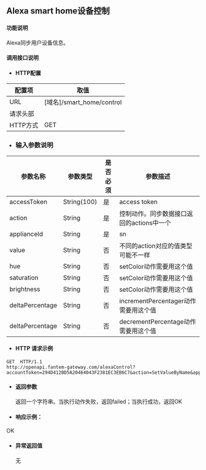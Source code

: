 ## Alexa smart home设备控制

#### 功能说明

Alexa同步用户设备信息。

#### 调用接口说明

* #### HTTP配置

| 配置项 | 取值 |
| --- | --- |
| URL | \[域名\]/smart\_home/control |
| 请求头部 |  |
| HTTP方式 | GET |

* ### 输入参数说明

| 参数名称 | 参数类型 | 是否必须 | 参数描述 |
| --- | --- | --- | --- |
| accessToken | String\(100\) | 是 | access token |
| action | String | 是 | 控制动作。同步数据接口返回的actions中一个 |
| applianceId | String | 是 | sn |
| value | String | 否 | 不同的action对应的值类型可能不一样 |
| hue | String | 否 | setColor动作需要用这个值 |
| saturation | String | 否 | setColor动作需要用这个值 |
| brightness | String | 否 | setColor动作需要用这个值 |
| deltaPercentage | String | 否 | incrementPercentager动作需要用这个值 |
| deltaPercentage | String | 否 | decrementPercentage动作需要用这个值 |

* #### HTTP 请求示例

```
GET  HTTP/1.1
http://openapi.fantem-gateway.com/alexaControl?accountToken=294D412BD5A20464043F2381EC3EB6C7&action=SetValueByName&applianceId=A01011725020927&value=1
```

* #### 返回参数

  返回一个字符串。当执行动作失败，返回failed；当执行成功，返回OK

* #### 响应示例：

OK

* #### 异常返回值

  无



